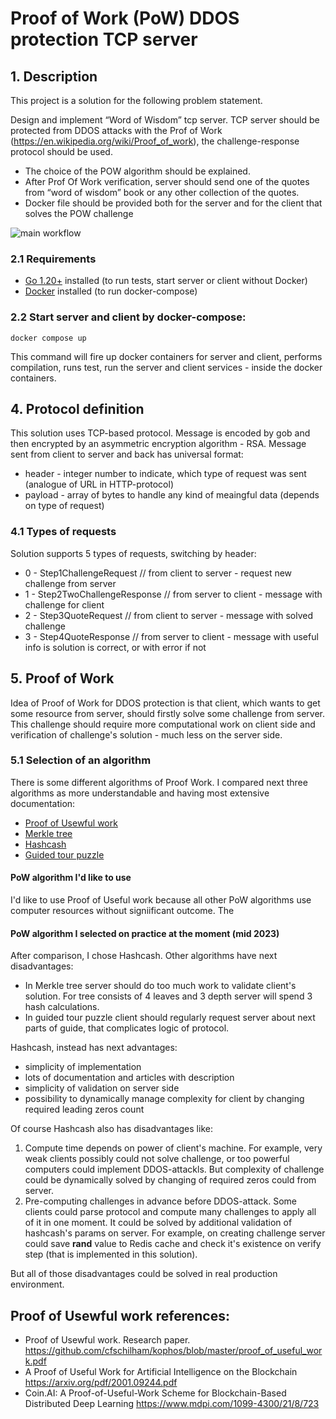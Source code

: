 # Proof of Work (PoW) DDOS protection TCP server 

## 1. Description
This project is a solution for the following problem statement.

Design and implement “Word of Wisdom” tcp server.
TCP server should be protected from DDOS attacks with the Prof of Work (https://en.wikipedia.org/wiki/Proof_of_work), the challenge-response protocol should be used.
 + The choice of the POW algorithm should be explained.
 + After Prof Of Work verification, server should send one of the quotes from “word of wisdom” book or any other collection of the quotes.
 + Docker file should be provided both for the server and for the client that solves the POW challenge

![main workflow](https://raw.githubusercontent.com/klimenkoOleg/pow-ddos-protection/main/doc/main_workflow.png)

### 2.1 Requirements
+ [Go 1.20+](https://go.dev/dl/) installed (to run tests, start server or client without Docker)
+ [Docker](https://docs.docker.com/engine/install/) installed (to run docker-compose)

### 2.2 Start server and client by docker-compose:
```
docker compose up
```

This command will fire up docker containers for server and client, performs compilation, runs test, run the server and client services - inside the docker containers.

## 4. Protocol definition
This solution uses TCP-based protocol. 
Message is encoded by gob and then encrypted by an asymmetric encryption algorithm - RSA.
Message sent from client to server and back has universal format:
+ header - integer number to indicate, which type of request was sent (analogue of URL in HTTP-protocol)
+ payload - array of bytes to handle any kind of meaingful data (depends on type of request)

### 4.1 Types of requests
Solution supports 5 types of requests, switching by header:
+ 0 - 	Step1ChallengeRequest            // from client to server - request new challenge from server
+ 1 - 	Step2TwoChallengeResponse        // from server to client - message with challenge for client
+ 2	-  Step3QuoteRequest                // from client to server - message with solved challenge
+ 3 - 	Step4QuoteResponse               // from server to client - message with useful info is solution is correct, or with error if not

## 5. Proof of Work
Idea of Proof of Work for DDOS protection is that client, which wants to get some resource from server, 
should firstly solve some challenge from server. 
This challenge should require more computational work on client side and verification of challenge's solution - much less on the server side.

### 5.1 Selection of an algorithm
There is some different algorithms of Proof Work. 
I compared next three algorithms as more understandable and having most extensive documentation:
+ [Proof of Usewful work](https://wiki.internetcomputer.org/wiki/Proof_of_Useful_Work)
+ [Merkle tree](https://en.wikipedia.org/wiki/Merkle_tree)
+ [Hashcash](https://en.wikipedia.org/wiki/Hashcash)
+ [Guided tour puzzle](https://en.wikipedia.org/wiki/Guided_tour_puzzle_protocol)

#### PoW algorithm I'd like to use
I'd like to use Proof of Useful work because all other PoW algorithms use computer resources without signiificant outcome.
The 

#### PoW algorithm I selected on practice at the moment (mid 2023)
After comparison, I chose Hashcash. Other algorithms have next disadvantages:
+ In Merkle tree server should do too much work to validate client's solution. For tree consists of 4 leaves and 3 depth server will spend 3 hash calculations.
+ In guided tour puzzle client should regularly request server about next parts of guide, that complicates logic of protocol.

Hashcash, instead has next advantages:
+ simplicity of implementation
+ lots of documentation and articles with description
+ simplicity of validation on server side
+ possibility to dynamically manage complexity for client by changing required leading zeros count

Of course Hashcash also has disadvantages like:

1. Compute time depends on power of client's machine. 
For example, very weak clients possibly could not solve challenge, or too powerful computers could implement DDOS-attackls.
But complexity of challenge could be dynamically solved by changing of required zeros could from server.
2. Pre-computing challenges in advance before DDOS-attack. 
Some clients could parse protocol and compute many challenges to apply all of it in one moment.
It could be solved by additional validation of hashcash's params on server. 
For example, on creating challenge server could save **rand** value to Redis cache and check it's existence on verify step
(that is implemented in this solution).

But all of those disadvantages could be solved in real production environment. 


## Proof of Usewful work references:
+ Proof of Usewful work. Research paper. https://github.com/cfschilham/kophos/blob/master/proof_of_useful_work.pdf
+ A Proof of Useful Work for Artificial Intelligence on the Blockchain https://arxiv.org/pdf/2001.09244.pdf
+ Coin.AI: A Proof-of-Useful-Work Scheme for Blockchain-Based Distributed Deep Learning https://www.mdpi.com/1099-4300/21/8/723


